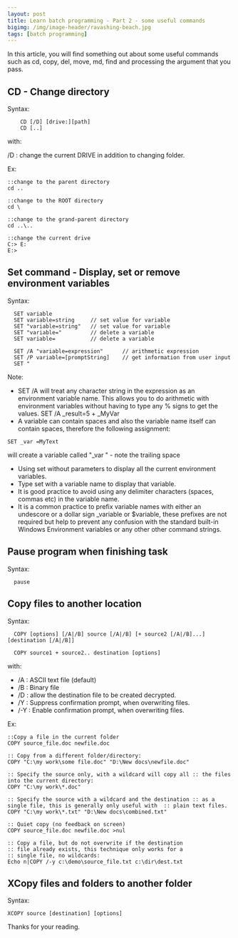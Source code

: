 ```yaml
---
layout: post
title: Learn batch programming - Part 2 - some useful commands
bigimg: /img/image-header/ravashing-beach.jpg
tags: [batch programming]
---
```


In this article, you will find something out about some useful commands such as cd, copy, del, move, md, find and processing the argument that you pass.

## CD - Change directory

Syntax: 

```
    CD [/D] [drive:][path]
    CD [..]
```

with: 
  
  /D : change the current DRIVE in addition to changing folder. 

Ex: 

```
::change to the parent directory
cd ..

::change to the ROOT directory
cd \

::change to the grand-parent directory
cd ..\..

::change the current drive
C:> E:
E:>
```


## Set command - Display, set or remove environment variables

Syntax: 

```
  SET variable
  SET variable=string     // set value for variable
  SET "variable=string"   // set value for variable
  SET "variable="         // delete a variable
  SET variable=           // delete a variable

  SET /A "variable=expression"      // arithmetic expression
  SET /P variable=[promptString]    // get information from user input
  SET "
```


Note: 
- SET /A will treat any character string in the expression as an environment variable name. This allows you to do arithmetic with environment variables without having to type any % signs to get the values. SET /A _result=5 + _MyVar
- A variable can contain spaces and also the variable name itself can contain spaces, therefore the following assignment:

```
SET _var =MyText
```

will create a variable called "_var " - note the trailing space
- Using set without parameters to display all the current environment variables. 
- Type set with a variable name to display that variable.
- It is good practice to avoid using any delimiter characters (spaces, commas etc) in the variable name.
- It is a common practice to prefix variable names with either an undescore or a dollar sign _variable or $variable, these prefixes are not required but help to prevent any confusion with the standard built-in Windows Environment variables or any other other command strings.

## Pause program when finishing task

Syntax: 

```
  pause
```

## Copy files to another location

Syntax: 

```
  COPY [options] [/A|/B] source [/A|/B] [+ source2 [/A|/B]...] [destination [/A|/B]]

  COPY source1 + source2.. destination [options]
```

with: 
- /A : ASCII text file (default)
- /B : Binary file
- /D : allow the destination file to be created decrypted.
- /Y : Suppress confirmation prompt, when overwriting files.
- /-Y : Enable confirmation prompt, when overwriting files.

Ex: 

```
::Copy a file in the current folder
COPY source_file.doc newfile.doc

:: Copy from a different folder/directory:
COPY "C:\my work\some file.doc" "D:\New docs\newfile.doc"

:: Specify the source only, with a wildcard will copy all :: the files into the current directory:
COPY "C:\my work\*.doc"

:: Specify the source with a wildcard and the destination :: as a single file, this is generally only useful with  :: plain text files.
COPY "C:\my work\*.txt" "D:\New docs\combined.txt"

:: Quiet copy (no feedback on screen)
COPY source_file.doc newfile.doc >nul

:: Copy a file, but do not overwrite if the destination 
:: file already exists, this technique only works for a 
:: single file, no wildcards:
Echo n|COPY /-y c:\demo\source_file.txt c:\dir\dest.txt
```

## XCopy files and folders to another folder

Syntax: 

```
XCOPY source [destination] [options]
```




Thanks for your reading.
